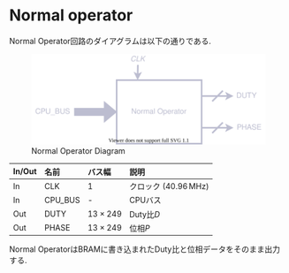 # Normal operator

Normal Operator回路のダイアグラムは以下の通りである.

<figure>
<img alt="Normal Operator" src="../figs/normal_operator/diagram.svg">
<figcaption>Normal Operator Diagram</figcaption>
</figure>

| In/Out | 名前         | バス幅         | 説明                             |
| :----- | :----------- | :------------- | :------------------------------- |
|   In   | CLK          | $1$            | クロック ($40.96\,\mathrm{MHz}$) |
|   In   | CPU_BUS      | -              | CPUバス                          |
|   Out  | DUTY         | $13\times 249$ | Duty比$D$                        |
|   Out  | PHASE        | $13\times 249$ | 位相$P$                          |

Normal OperatorはBRAMに書き込まれたDuty比と位相データをそのまま出力する.
